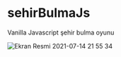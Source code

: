 # sehirBulmaJs
Vanilla Javascript şehir bulma oyunu

![Ekran Resmi 2021-07-14 21 55 34](https://user-images.githubusercontent.com/47924611/125677160-be937cc8-e5d3-46d4-a86b-c03796c4caa4.png)
